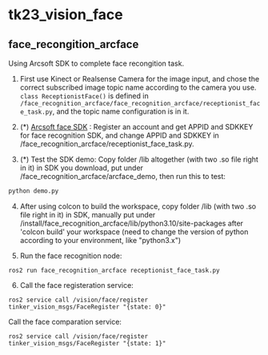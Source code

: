 # tk23_vision_face
## face_recongition_arcface

 Using Arcsoft SDK to complete face recongition task.

 1. First use Kinect or Realsense Camera for the image input, and chose the correct subscribed image topic name according to the camera you use. ```class ReceptionistFace()``` is defined in ```
 /face_recognition_arcface/face_recognition_arcface/receptionist_face_task.py```, and the topic name configuration is in it.

 2. (*) [Arcsoft face SDK](https://ai.arcsoft.com.cn/product/arcface.html) : Register an account and get APPID and SDKKEY for face recognition SDK, and change APPID and SDKKEY in /face_recognition_arcface/receptionist_face_task.py.

 3. (*) Test the SDK demo: Copy folder /lib altogether (with two .so file right in it) in SDK you download, put under /face_recognition_arcface/arcface_demo, then run this to test: 

```python 
python demo.py
```

 4. After using colcon to build the workspace, copy folder /lib (with two .so file right in it) in SDK, manually put under  /install/face_recognition_arcface/lib/python3.10/site-packages after 'colcon build' your workspace (need to change the version of python according to your environment, like "python3.x")

 5. Run the face recognition node:
    
```shell
ros2 run face_recognition_arcface receptionist_face_task.py
```

 6. Call the face registeration service:

```shell
ros2 service call /vision/face/register tinker_vision_msgs/FaceRegister "{state: 0}"
```
Call the face comparation service:
```shell
ros2 service call /vision/face/register tinker_vision_msgs/FaceRegister "{state: 1}"
```
